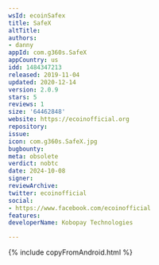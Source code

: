 ```yaml
---
wsId: ecoinSafex
title: SafeX
altTitle: 
authors:
- danny
appId: com.g360s.SafeX
appCountry: us
idd: 1484347213
released: 2019-11-04
updated: 2020-12-14
version: 2.0.9
stars: 5
reviews: 1
size: '64462848'
website: https://ecoinofficial.org
repository: 
issue: 
icon: com.g360s.SafeX.jpg
bugbounty: 
meta: obsolete
verdict: nobtc
date: 2024-10-08
signer: 
reviewArchive: 
twitter: ecoinofficial
social:
- https://www.facebook.com/ecoinofficial
features: 
developerName: Kobopay Technologies

---
```


{% include copyFromAndroid.html %}
